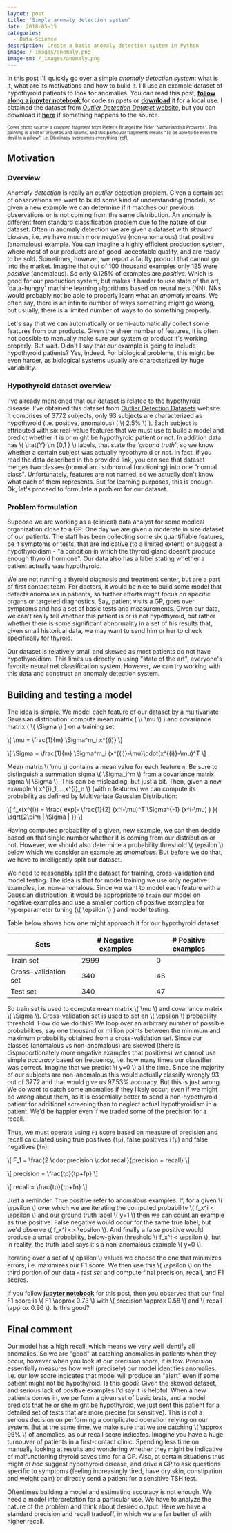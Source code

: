 ```yaml
---
layout: post
title: "Simple anomaly detection system"
date: 2018-05-15
categories:
  - Data-Science
description: Create a basic anomaly detection system in Python
image: /_images/anomaly.png
image-sm: /_images/anomaly.png
---
```

In this post I'll quickly go over a simple *anomaly detection system*: what is it, what are its motivations and how to build it. I'll use an example dataset of hypothyroid patients to look for anomalies. You can read this post, <a target="_blank" href="https://github.com/vaxherra/vaxherra.github.io/blob/master/_files/anomaly_detection/anomaly.ipynb"><b><u>follow along a jupyter notebook </u></b></a> for code snippets or <a target="_blank" href="/_files/anomaly_detection/anomaly.ipynb"><b><u>download</u></b></a> it for a local use. I obtained the dataset from [*Outlier Detection Dataset* website](http://odds.cs.stonybrook.edu/thyroid-disease-dataset/), but you can download it <a target="_blank" href="/_files/anomaly_detection/thyroid.mat"><b><u>here</u></b></a> if something happens to the source.  

<font size="1">Cover photo source: a cropped fragment from Pieter's Bruegel the Elder <i>'Netherlandish Proverbs'</i>. This painting is a list of proverbs and idioms, and this particular fragments means "To be able to tie even the devil to a pillow", i.e. Obstinacy overcomes everything <a target="_blank" href="https://en.wikipedia.org/wiki/Netherlandish_Proverbs">[ref].</a></font>


## Motivation

### Overview

*Anomaly detection* is really an *outlier* detection problem. Given a certain set of observations we want to build some kind of understanding (model), so given a new example we can determine if it matches our previous observations or is not coming from the same distribution. An anomaly is different from standard classification problem due to the nature of our dataset. Often in anomaly detection we are given a dataset with *skewed classes*, i.e. we have much more *negative* (non-anomalous) that positive (anomalous) example. You can imagine a highly efficient production system, where most of our products are of good, acceptable quality, and are ready to be sold. Sometimes, however, we report a faulty product that cannot go into the market. Imagine that out of 100 thousand examples only 125 were *positive* (anomalous). So only 0.125% of examples are *positive*. Which is good for our production system, but makes it harder to use state of the art, 'data-hungry' machine learning algorithms based on neural nets (NN). NNs would probably not be able to properly learn what an *anomaly* means. We often say, there is an infinite number of ways something might go wrong, but usually, there is a limited number of ways to do something properly. 

Let's say that we can automatically or semi-automatically collect some features from our products. Given the sheer number of features, it is often not possible to manually make sure our system or product it's working properly. But wait. Didn't I say that our example is going to include hypothyroid patients? Yes, indeed. For biological problems, this might be even harder, as biological systems usually are characterized by huge variability. 


### Hypothyroid dataset overview
I've already mentioned that our dataset is related to the hypothyroid disease. I've obtained this dataset from [Outlier Detection Datasets](http://odds.cs.stonybrook.edu/thyroid-disease-dataset/) website. It comprises of 3772 subjects, only 93 subjects are characterized as hypothyroid (i.e. positive, anomalous) ( \\( 2.5\% \\) ). Each subject is attributed with six real-value features that we must use to build a model and predict whether it is or might be hypothyroid patient or not. In addition data has \\( \hat{Y} \in \{0,1 \} \\) labels, that state the *'ground truth'*, so we know whether a certain subject was actually hypothyroid or not. In fact, if you read the data described in the provided link, you can see that dataset merges two classes (normal and subnormal functioning) into one "normal class". Unfortunately, features are not named, so we actually don't know what each of them represents. But for learning purposes, this is enough. Ok, let's proceed to formulate a problem for our dataset. 

### Problem formulation
Suppose we are working as a (clinical) data analyst for some medical organization close to a GP. One day we are given a moderate in size dataset of our patients. The staff has been collecting some six quantifiable features, be it symptoms or tests, that are indicative (to a limited extent) or suggest a hypothyroidism - "a condition in which the thyroid gland doesn't produce enough thyroid hormone". Our data also has a label stating whether a patient actually was hypothyroid.

We are not running a thyroid diagnosis and treatment center, but are a part of first contact team. For doctors, it would be nice to build some model that detects anomalies in patients, so further efforts might focus on specific organs or targeted diagnostics. Say, patient visits a GP, goes over symptoms and has a set of basic tests and measurements. Given our data, we can't really tell whether this patient is or is not hypothyroid, but rather whether there is some significant abnormality in a set of his results that, given small historical data, we may want to send him or her to check specifically for thyroid.

Our dataset is relatively small and skewed as most patients do not have hypothyroidism. This limits us directly in using "state of the art", everyone's favorite neural net classification system. However, we can try working with this data and construct an anomaly detection system.

## Building and testing a model

The idea is simple. We model each feature of our dataset by a multivariate Gaussian distribution: compute mean matrix ( \\( \mu \\)  ) and covariance matrix ( \\( \Sigma \\) ) on a training set:

\\[ \mu = \frac{1}{m} \Sigma^m_i x^{(i)} \\]

\\[ \Sigma = \frac{1}{m} \Sigma^m_i (x^{(i)}-\mu)\cdot(x^{(i)}-\mu)^T \\]

Mean matrix \\( \mu \\) contains a mean value for each feature `n`. Be sure to distinguish a summation sigma \\( \Sigma_i^m \\) from a covariance matrix sigma \\( \Sigma \\). This can be misleading, but just a bit. Then, given a new example \\( x^{i}_1,...,x^{i}_n \\) (with `n` features) we can compute its probability as defined by Multivariate Gaussian Distribution:

\\[ f_x(x^{i}) = \frac{  exp(- \frac{1}{2} (x^i-\mu)^T  \Sigma^{-1} (x^i-\mu)  ) }{  \sqrt{2\pi^n  \| \Sigma \|    }} \\]

Having computed probability of a given, new example, we can then decide based on that single number whether it is coming from our distribution or not. However, we should also determine a probability threshold \\( \epsilon \\) below which we consider an example as *anomalous*. But before we do that, we have to intelligently split our dataset. 

We need to reasonably split the dataset for training, cross-validation and model testing. The idea is that for model training we use only negative examples, i.e. non-anomalous. Since we want to model each feature with a Gaussian distribution, it would be appropriate to `train` our model on negative examples and use a smaller portion of positive examples for hyperparameter tuning (\\( \epsilon \\) ) and model testing. 

Table below shows how one might approach it for our hypothyroid dataset:

|Sets | # Negative examples | # Positive examples | 
| ---| --- | --- |
| Train set| 2999 | 0 |
| Cross-validation set| 340 | 46 |
| Test set| 340 | 47 |


So train set is used to compute mean matrix \\( \mu \\) and covariance matrix \\( \Sigma \\). Cross-validation set is used to set an \\( \epsilon \\) probability threshold. How do we do this? We loop over an arbitrary number of possible probabilities, say one thousand or million points between the minimum and maximum probability obtained from a cross-validation set. Since our classes (anomalous vs non-anomalous) are skewed (there is disproportionately more negative examples that positives) we cannot use simple *accuracy* based on frequency, i.e. how many times our classifier was correct. Imagine that we predict \\( y=0 \\) all the time. Since the majority of our subjects are non-anomalous this would actually classify wrongly  93 out of 3772 and that would give us 97.53% accuracy. But this is just wrong. We do want to catch some anomalies if they likely occur, even if we might be wrong about them, as it is essentially better to send a non-hypothyroid patient for additional screening than to neglect actual hypothyroidism in a patient. We'd be happier even if we traded some of the precision for a recall.

Thus, we must operate using [`F1` score](https://en.wikipedia.org/wiki/F1_score) based on measure of precision and recall calculated using true positives (`tp`), false positives (`fp`) and false negatives (`fn`):


\\[ F_1 = \frac{2 \cdot precision \cdot recall}{precision + recall} \\]

\\[ precision =  \frac{tp}{tp+fp} \\]

\\[ recall = \frac{tp}{tp+fn}  \\]
 
Just a reminder. True positive refer to anomalous examples. If, for a given \\( \epsilon \\) over which we are iterating the computed probability \\( f_x^i < \epsilon \\) and our ground truth label \\( y=1 \\) then we can count an example as true positive. False negative would occur for the same true label, but we'd observe \\( f_x^i <> \epsilon \\). And finally a false positive would produce a small probability, below-given threshold \\( f_x^i < \epsilon \\), but in reality, the truth label says it's a non-anomalous example \\( y=0 \\). 

Iterating over a set of \\( epsilon \\) values we choose the one that minimizes errors, i.e. maximizes our F1 score. We then use this \\( \epsilon \\) on the third portion of our data - *test set* and compute final precision, recall, and F1 scores.

If you follow <a target="_blank" href="https://github.com/vaxherra/vaxherra.github.io/blob/master/_files/anomaly_detection/anomaly.ipynb"><b><u>jupyter notebook</u></b></a> for this post, then you observed that our final F1 score is \\( F1 \approx 0.73 \\) with \\( precision \approx 0.58 \\) and  \\( recall \approx 0.96 \\). Is this good?

## Final comment

Our model has a high recall, which means we very well identify all anomalies. So we are "good" at catching anomalies in patients when they occur, however when you look at our precision score, it is low. Precision essentially measures how well (precisely) our model identifies anomalies. I.e. our low score indicates that model will produce an "alert" even if some patient might not be hypothyroid. Is this good? Given the skewed dataset, and serious lack of positive examples I'd say it is helpful. When a new patients comes in, we perform a given set of basic tests, and a model predicts that he or she might be hypothyroid, we just sent this patient for a detailed set of tests that are more precise (or sensitive). This is not a serious decision on performing a complicated operation relying on our system. But at the same time, we make sure that we are catching \\( \approx 96\% \\) of anomalies, as our recall score indicates. Imagine you have a huge turnouver of patients in a first-contact clinic. Spending less time on manually looking at results and wondering whether they might be indicative of malfunctioning thyroid saves time for a GP. Also, at certain situations thus might *at hoc* suggest hypothyroid disease, and drive a GP to ask questions specific to symptoms (feeling increasingly tired, have dry skin, constipation and weight gain) or directly send a patient for a sensitive TSH test.

Oftentimes building a model and estimating accuracy is not enough. We need a model interpretation for a particular use. We have to analyze the nature of the problem and think about desired output. Here we have a standard precision and recall tradeoff, in which we are far better of with higher recall. 
